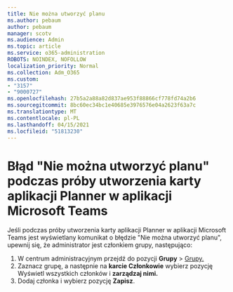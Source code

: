 ```yaml
---
title: Nie można utworzyć planu
ms.author: pebaum
author: pebaum
manager: scotv
ms.audience: Admin
ms.topic: article
ms.service: o365-administration
ROBOTS: NOINDEX, NOFOLLOW
localization_priority: Normal
ms.collection: Adm_O365
ms.custom:
- "3157"
- "9000727"
ms.openlocfilehash: 27b5a2a88a82d837ae953f88866cf778fd74a2b6
ms.sourcegitcommit: 8bc60ec34bc1e40685e3976576e04a2623f63a7c
ms.translationtype: MT
ms.contentlocale: pl-PL
ms.lasthandoff: 04/15/2021
ms.locfileid: "51813230"
---
```

# <a name="failed-to-create-the-plan-error-when-trying-to-create-a-planner-tab-in-microsoft-teams"></a>Błąd "Nie można utworzyć planu" podczas próby utworzenia karty aplikacji Planner w aplikacji Microsoft Teams

Jeśli podczas próby utworzenia karty aplikacji Planner w aplikacji Microsoft Teams jest wyświetlany komunikat o błędzie "Nie można utworzyć planu", upewnij się, że administrator jest członkiem grupy, następująco:

1. W centrum administracyjnym przejdź do pozycji **Grupy**  >  [Grupy.](https://admin.microsoft.com/Adminportal/Home?source=applauncher#/groups) 
2. Zaznacz grupę, a następnie na **karcie Członkowie** wybierz pozycję Wyświetl wszystkich członków i **zarządzaj nimi.**
3. Dodaj członka i wybierz pozycję **Zapisz**.